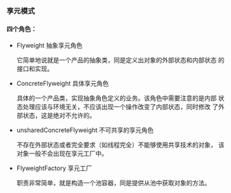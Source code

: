 ### 享元模式

#### 四个角色：

- Flyweight 抽象享元角色

    它简单地说就是一个产品的抽象类，同是定义出对象的外部状态和内部状态
    的接口和实现。
- ConcreteFlyweight 具体享元角色

    具体的一个产品类，实现抽象角色定义的业务。该角色中需要注意的是内部
    状态处理应该与环境无关，不应该出现一个操作改变了内部状态，同时修改
    了外部状态，这是绝对不允许的。
- unsharedConcreteFlyweight 不可共享的享元角色

    不存在外部状态或者完全要求（如线程完全）不能够使用共享技术的对象，
    该对象一般不会出现在享元工厂中。
- FlyweightFactory 享元工厂

    职责非常简单，就是构造一个池容器，同是提供从池中获取对象的方法。